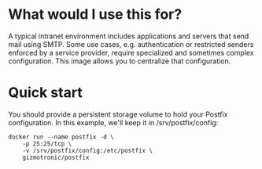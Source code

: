 # What would I use this for?

A typical intranet environment includes applications and servers that send
mail using SMTP. Some use cases, e.g. authentication or restricted senders
enforced by a service provider, require specialized and sometimes complex
configuration. This image allows you to centralize that configuration.

# Quick start

You should provide a persistent storage volume to hold your Postfix
configuration. In this example, we'll keep it in /srv/postfix/config:

```
docker run --name postfix -d \
    -p 25:25/tcp \
    -v /srv/postfix/config:/etc/postfix \
    gizmotronic/postfix
```
